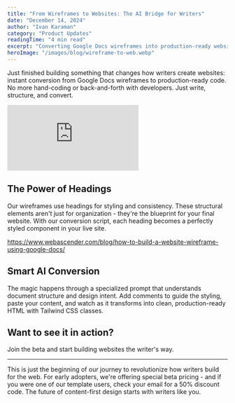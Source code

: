 ```yaml
---
title: "From Wireframes to Websites: The AI Bridge for Writers"
date: "December 14, 2024"
author: "Ivan Karaman"
category: "Product Updates"
readingTime: "4 min read"
excerpt: "Converting Google Docs wireframes into production-ready websites with a single AI prompt. A new way for writers to lead product development."
heroImage: "/images/blog/wireframe-to-web.webp"
---
```


Just finished building something that changes how writers create websites: instant conversion from Google Docs wireframes to production-ready code. No more hand-coding or back-and-forth with developers. Just write, structure, and convert.

<div class="aspect-video mb-8">
<iframe src="https://www.loom.com/embed/78c316404a1849fc832c8bd6505fa660?sid=2b58091a-4df0-4e9d-aade-5a51a91aa7ea" frameborder="0" webkitallowfullscreen mozallowfullscreen allowfullscreen class="w-full h-full"></iframe>
</div>

## The Power of Headings

Our wireframes use headings for styling and consistency. These structural elements aren't just for organization - they're the blueprint for your final website. With our conversion script, each heading becomes a perfectly styled component in your live site.

https://www.webascender.com/blog/how-to-build-a-website-wireframe-using-google-docs/


## Smart AI Conversion

The magic happens through a specialized prompt that understands document structure and design intent. Add comments to guide the styling, paste your content, and watch as it transforms into clean, production-ready HTML with Tailwind CSS classes.

## Want to see it in action?

Join the beta and start building websites the writer's way.

---

This is just the beginning of our journey to revolutionize how writers build for the web. For early adopters, we're offering special beta pricing - and if you were one of our template users, check your email for a 50% discount code. The future of content-first design starts with writers like you.